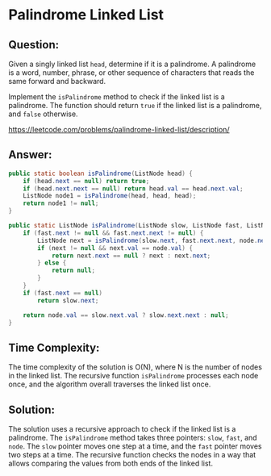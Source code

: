 # Palindrome Linked List

## Question:

Given a singly linked list `head`, determine if it is a palindrome. A palindrome is a word, number, phrase, or other sequence of characters that reads the same forward and backward.

Implement the `isPalindrome` method to check if the linked list is a palindrome. The function should return `true` if the linked list is a palindrome, and `false` otherwise.

https://leetcode.com/problems/palindrome-linked-list/description/

## Answer:

```java
public static boolean isPalindrome(ListNode head) {
    if (head.next == null) return true;
    if (head.next.next == null) return head.val == head.next.val;
    ListNode node1 = isPalindrome(head, head, head);
    return node1 != null;
}

public static ListNode isPalindrome(ListNode slow, ListNode fast, ListNode node) {
    if (fast.next != null && fast.next.next != null) {
        ListNode next = isPalindrome(slow.next, fast.next.next, node.next);
        if (next != null && next.val == node.val) {
            return next.next == null ? next : next.next;
        } else {
            return null;
        }
    }
    if (fast.next == null)
        return slow.next;

    return node.val == slow.next.val ? slow.next.next : null;
}
```


## Time Complexity:

The time complexity of the solution is O(N), where N is the number of nodes in the linked list. The recursive function `isPalindrome` processes each node once, and the algorithm overall traverses the linked list once.

## Solution:

The solution uses a recursive approach to check if the linked list is a palindrome. The `isPalindrome` method takes three pointers: `slow`, `fast`, and `node`. The `slow` pointer moves one step at a time, and the `fast` pointer moves two steps at a time. The recursive function checks the nodes in a way that allows comparing the values from both ends of the linked list.
